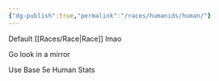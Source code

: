 ```yaml
---
{"dg-publish":true,"permalink":"/races/humanids/human/"}
---
```


Default [[Races/Race\|Race]] lmao

Go look in a mirror

Use Base 5e Human Stats
